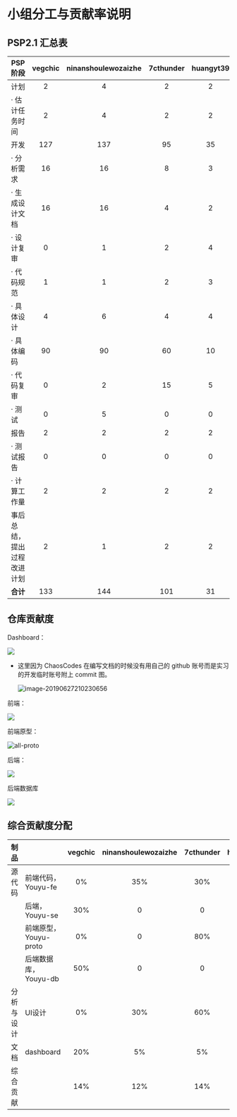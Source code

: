 # 小组分工与贡献率说明



## PSP2.1 汇总表

| PSP阶段                    | vegchic | ninanshoulewozaizhe | 7cthunder | huangyt39 | Treekay | ChaosCodes | leiysky | buchuitoudegou |
| -------------------------- | :--------: | :--------: | :--------: | :--------: | :--------: | :--------: | :--------: | :--------: |
| 计划                       | 2        | 4 |    2    |      2    | 2 | 5 |          |    2      |
| · 估计任务时间             | 2        | 4 |     2    |       2   | 2 | 5 |          |     2     |
| 开发                       | 127      | 137 |    95    |    35      | 35 | 98 |          |    127      |
| · 分析需求                 | 16       | 16 |     8    |    3      | 10 | 20 |          |     15     |
| · 生成设计文档             | 16       | 16 |     4   |      2    | 5 | 32 |          |     15     |
| · 设计复审                 | 0        | 1 |    2    |     4     | 5 | 5 |          |     0     |
| · 代码规范                 | 1        | 1 |    2     |    3      | 2 | 4 |          |      3    |
| · 具体设计                 | 4        | 6 |    4     |    4      | 4 | 10 |          |       4   |
| · 具体编码                 | 90       | 90 |    60     |    10      | 0 | 20 |          |   90       |
| · 代码复审                 | 0        | 2 |    15     |     5     | 4 | 5 |          |      0    |
| · 测试                     | 0        | 5 |    0     |     0     | 0 | 2 |          |      0    |
| 报告                       | 2        | 2 |    2     |     2     | 5 | 5 |          |    2      |
| · 测试报告                  | 0        | 0 |    0     |      0    | 0 | 0 |          |     0     |
| · 计算工作量                | 2        | 2 |    2     |     2     | 5 | 5 |          |     2     |
| 事后总结，提出过程改进计划 | 2        | 1 |    2     |        2  | 2 | 2 |          |       2   |
| **合计**                   | 133      | 144 |    101   |    31      | 43 | 110 |          |   133       |





## 仓库贡献度

Dashboard：

![](../assets/images/all-dashboard.png)

* 这里因为 ChaosCodes 在编写文档的时候没有用自己的 github 账号而是实习的开发临时账号附上 commit 图。

  ![image-20190627210230656](../assets/images/16340010-contribution.png)



前端：

![](../assets/images/all-fe.png)

前端原型：


![all-proto](../assets/images/all-proto.png)

后端：

![](../assets/images/all-se.png)

后端数据库

![](../assets/images/all-db.png)



## 综合贡献度分配

| 制品       |                       | vegchic | ninanshoulewozaizhe | 7cthunder | huangyt39 | Treekay | ChaosCodes | leiysky | buchuitoudegou |
| ---------- | --------------------- | :--------: | :--------: | :--------: | :--------: | :--------: | :--------: | :--------: | :--------: |
| 源代码     | 前端代码，Youyu-fe    | 0%       | 35% |  30%     |     0     | 0 | 5% |          |     35%     |
|            | 后端，Youyu-se        | 30%      | 0 |  0       |     5%     | 0 | 5% |          |    10%      |
|            | 前端原型，Youyu-proto | 0%       | 0 |  80%      |     0     | 0 | 0 |          |     10%     |
|            | 后端数据库，Youyu-db  | 50%      | 0 |   0      |     0     | 0 | 5% |          |     40%     |
| 分析与设计 | UI设计                | 0%       | 30% |   60%     |     0     | 0 | 0 |          |      0%    |
| 文档       | dashboard             | 20%      | 5% |   5%     |     5%     | 10% | 30% |          |    5%      |
| 综合贡献   |                       | 14%   | 12% |   14%     |      5%    | 8% | 12% |          |      10%    |
